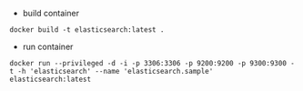 - build container
```
docker build -t elasticsearch:latest .
```

- run container
```
docker run --privileged -d -i -p 3306:3306 -p 9200:9200 -p 9300:9300 -t -h 'elasticsearch' --name 'elasticsearch.sample' elasticsearch:latest
```
